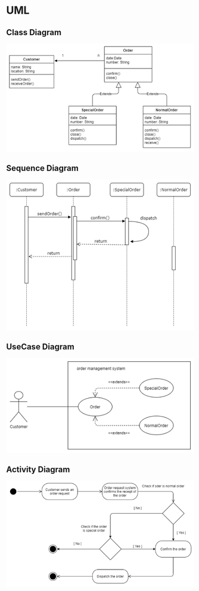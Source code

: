 # UML

## Class Diagram

![alt text](https://raw.githubusercontent.com/Ameykolhe/prejoining-learning-program/master/Week2/UML/ClassDiagram.png)

## Sequence Diagram

![alt text](https://raw.githubusercontent.com/Ameykolhe/prejoining-learning-program/master/Week2/UML/SequenceDiagram.png)

## UseCase Diagram

![alt text](https://raw.githubusercontent.com/Ameykolhe/prejoining-learning-program/master/Week2/UML/UsecaseDiagram.png)

## Activity Diagram

![alt text](https://raw.githubusercontent.com/Ameykolhe/prejoining-learning-program/master/Week2/UML/ActivityDiagram.png)

